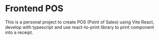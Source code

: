 # Frontend POS

This is a personal project to create POS (Point of Sales) using Vite React, develop with typescript and use react-to-print library to print component into a receipt.
